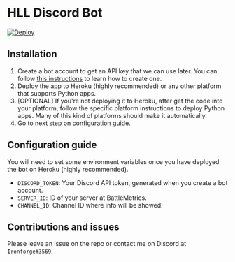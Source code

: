 # HLL Discord Bot

[![Deploy](https://www.herokucdn.com/deploy/button.svg)](https://heroku.com/deploy)

## Installation

1. Create a bot account to get an API key that we can use later. You can follow [this instructions](https://discordpy.readthedocs.io/en/latest/discord.html) to learn how to create one.
2. Deploy the app to Heroku (highly recommended) or any other platform that supports Python apps.
3. [OPTIONAL] If you're not deploying it to Heroku, after get the code into your platform, follow the specific platform instructions to deploy Python apps. Many of this kind of platforms should make it automatically.
4. Go to next step on configuration guide.

## Configuration guide

You will need to set some environment variables once you have deployed the bot on Heroku (highly recommended).

* `DISCORD_TOKEN`: Your Discord API token, generated when you create a bot account.
* `SERVER_ID`: ID of your server at BattleMetrics.
* `CHANNEL_ID`: Channel ID where info will be showed.

## Contributions and issues

Please leave an issue on the repo or contact me on Discord at `Ironforge#3569`.

